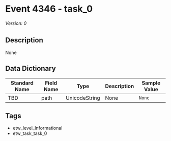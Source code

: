 # Event 4346 - task_0
###### Version: 0

## Description
None

## Data Dictionary
|Standard Name|Field Name|Type|Description|Sample Value|
|---|---|---|---|---|
|TBD|path|UnicodeString|None|`None`|

## Tags
* etw_level_Informational
* etw_task_task_0